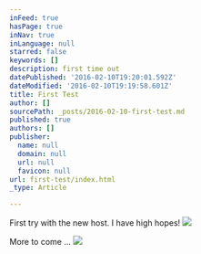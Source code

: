 ```yaml
---
inFeed: true
hasPage: true
inNav: true
inLanguage: null
starred: false
keywords: []
description: first time out
datePublished: '2016-02-10T19:20:01.592Z'
dateModified: '2016-02-10T19:19:58.601Z'
title: First Test
author: []
sourcePath: _posts/2016-02-10-first-test.md
published: true
authors: []
publisher:
  name: null
  domain: null
  url: null
  favicon: null
url: first-test/index.html
_type: Article

---
```

First try with the new host. I have high hopes!
![](https://the-grid-user-content.s3-us-west-2.amazonaws.com/199ae19a-c811-4db3-ac6f-a1a8414f4439.jpg)

More to come ...
![](https://the-grid-user-content.s3-us-west-2.amazonaws.com/d861e950-0a85-4bea-84da-39bfeab42543.jpg)